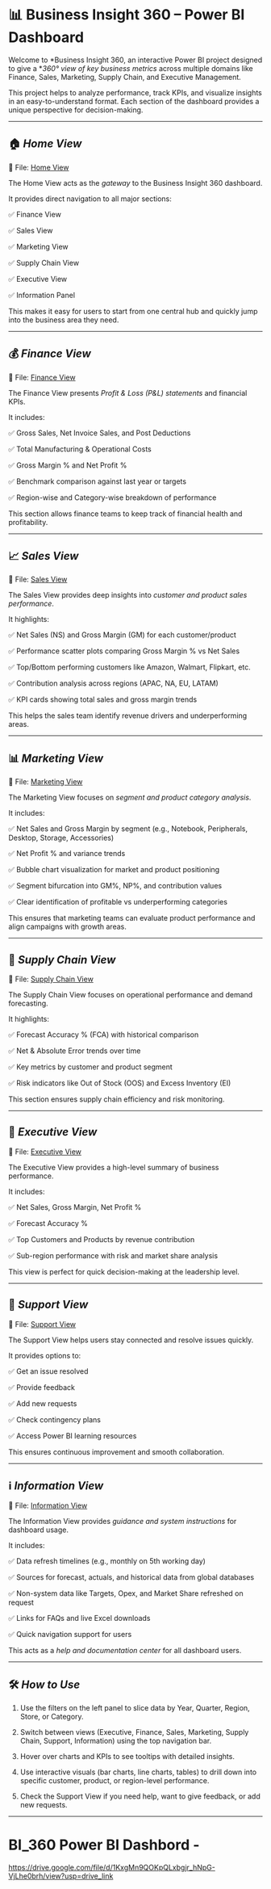 # 📊 Business Insight 360 – Power BI Dashboard

Welcome to *Business Insight 360, an interactive Power BI project designed to give a **360° view of key business metrics* across multiple domains like Finance, Sales, Marketing, Supply Chain, and Executive Management.

This project helps to analyze performance, track KPIs, and visualize insights in an easy-to-understand format. Each section of the dashboard provides a unique perspective for decision-making.

---

## 🏠 *Home View*

📌 File: [Home View](Home%20View.png)

The Home View acts as the *gateway* to the Business Insight 360 dashboard.

It provides direct navigation to all major sections:

✅ Finance View

✅ Sales View

✅ Marketing View

✅ Supply Chain View

✅ Executive View

✅ Information Panel

This makes it easy for users to start from one central hub and quickly jump into the business area they need.

---

## 💰 *Finance View*

📌 File: [Finance View](Finance20%View.png)

The Finance View presents *Profit & Loss (P&L) statements* and financial KPIs.

It includes:

✅ Gross Sales, Net Invoice Sales, and Post Deductions

✅ Total Manufacturing & Operational Costs

✅ Gross Margin % and Net Profit %

✅ Benchmark comparison against last year or targets

✅ Region-wise and Category-wise breakdown of performance

This section allows finance teams to keep track of financial health and profitability.

---

## 📈 *Sales View*

📌 File: [Sales View](Sales20%View.png)

The Sales View provides deep insights into *customer and product sales performance*.

It highlights:

✅ Net Sales (NS) and Gross Margin (GM) for each customer/product

✅ Performance scatter plots comparing Gross Margin % vs Net Sales

✅ Top/Bottom performing customers like Amazon, Walmart, Flipkart, etc.

✅ Contribution analysis across regions (APAC, NA, EU, LATAM)

✅ KPI cards showing total sales and gross margin trends

This helps the sales team identify revenue drivers and underperforming areas.

---

## 📊 *Marketing View*

📌 File: [Marketing View](Marketing20%View.png)

The Marketing View focuses on *segment and product category analysis*.

It includes:

✅ Net Sales and Gross Margin by segment (e.g., Notebook, Peripherals, Desktop, Storage, Accessories)

✅ Net Profit % and variance trends

✅ Bubble chart visualization for market and product positioning

✅ Segment bifurcation into GM%, NP%, and contribution values

✅ Clear identification of profitable vs underperforming categories

This ensures that marketing teams can evaluate product performance and align campaigns with growth areas.

---

## 🚚 *Supply Chain View*

📌 File: [Supply Chain View](Supply20%Chain20%View.png)

The Supply Chain View focuses on operational performance and demand forecasting.

It highlights:

✅ Forecast Accuracy % (FCA) with historical comparison

✅ Net & Absolute Error trends over time

✅ Key metrics by customer and product segment

✅ Risk indicators like Out of Stock (OOS) and Excess Inventory (EI)

This section ensures supply chain efficiency and risk monitoring.

---

## 🔎 *Executive View*

📌 File: [Executive View](Executive20%View.png)

The Executive View provides a high-level summary of business performance.

It includes:

✅ Net Sales, Gross Margin, Net Profit %

✅ Forecast Accuracy %

✅ Top Customers and Products by revenue contribution

✅ Sub-region performance with risk and market share analysis

This view is perfect for quick decision-making at the leadership level.

---

## 🤝 *Support View*

📌 File: [Support View](Support20%View.png)

The Support View helps users stay connected and resolve issues quickly.

It provides options to:

✅ Get an issue resolved

✅ Provide feedback

✅ Add new requests

✅ Check contingency plans

✅ Access Power BI learning resources

This ensures continuous improvement and smooth collaboration.

---

## ℹ️ *Information View*

📌 File: [Information View](Information20%View.png)

The Information View provides *guidance and system instructions* for dashboard usage.

It includes:

✅ Data refresh timelines (e.g., monthly on 5th working day)

✅ Sources for forecast, actuals, and historical data from global databases

✅ Non-system data like Targets, Opex, and Market Share refreshed on request

✅ Links for FAQs and live Excel downloads

✅ Quick navigation support for users

This acts as a *help and documentation center* for all dashboard users.

---

## 🛠 *How to Use*

1. Use the filters on the left panel to slice data by Year, Quarter, Region, Store, or Category.

2. Switch between views (Executive, Finance, Sales, Marketing, Supply Chain, Support, Information) using the top navigation bar.
 
3. Hover over charts and KPIs to see tooltips with detailed insights.
 
4. Use interactive visuals (bar charts, line charts, tables) to drill down into specific customer, product, or region-level performance.
 
5. Check the Support View if you need help, want to give feedback, or add new requests.


---
# BI_360 Power BI Dashbord - 
https://drive.google.com/file/d/1KxgMn9QOKpQLxbgjr_hNpG-VjLhe0brh/view?usp=drive_link

 
